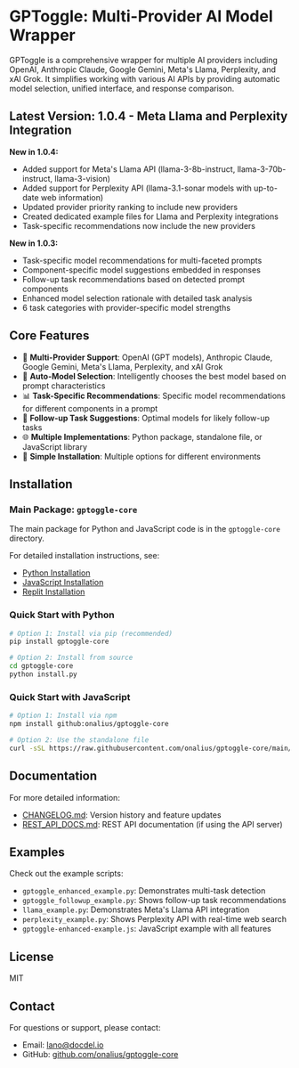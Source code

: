 # GPToggle: Multi-Provider AI Model Wrapper

GPToggle is a comprehensive wrapper for multiple AI providers including OpenAI, Anthropic Claude, Google Gemini, Meta's Llama, Perplexity, and xAI Grok. It simplifies working with various AI APIs by providing automatic model selection, unified interface, and response comparison.

## Latest Version: 1.0.4 - Meta Llama and Perplexity Integration

**New in 1.0.4:**
- Added support for Meta's Llama API (llama-3-8b-instruct, llama-3-70b-instruct, llama-3-vision)
- Added support for Perplexity API (llama-3.1-sonar models with up-to-date web information)
- Updated provider priority ranking to include new providers
- Created dedicated example files for Llama and Perplexity integrations
- Task-specific recommendations now include the new providers

**New in 1.0.3:**
- Task-specific model recommendations for multi-faceted prompts
- Component-specific model suggestions embedded in responses
- Follow-up task recommendations based on detected prompt components
- Enhanced model selection rationale with detailed task analysis
- 6 task categories with provider-specific model strengths

## Core Features

- 🤖 **Multi-Provider Support**: OpenAI (GPT models), Anthropic Claude, Google Gemini, Meta's Llama, Perplexity, and xAI Grok
- 🔄 **Auto-Model Selection**: Intelligently chooses the best model based on prompt characteristics
- 📊 **Task-Specific Recommendations**: Specific model recommendations for different components in a prompt
- 🔮 **Follow-up Task Suggestions**: Optimal models for likely follow-up tasks
- 🌐 **Multiple Implementations**: Python package, standalone file, or JavaScript library
- 🚀 **Simple Installation**: Multiple options for different environments

## Installation

### Main Package: `gptoggle-core`

The main package for Python and JavaScript code is in the `gptoggle-core` directory.

For detailed installation instructions, see:
- [Python Installation](gptoggle-core/docs/README.md)
- [JavaScript Installation](gptoggle-core/docs/JS_INSTALLATION.md)
- [Replit Installation](gptoggle-core/docs/REPLIT_INSTALLATION.md)

### Quick Start with Python

```bash
# Option 1: Install via pip (recommended)
pip install gptoggle-core

# Option 2: Install from source
cd gptoggle-core
python install.py
```

### Quick Start with JavaScript

```bash
# Option 1: Install via npm
npm install github:onalius/gptoggle-core

# Option 2: Use the standalone file
curl -sSL https://raw.githubusercontent.com/onalius/gptoggle-core/main/gptoggle_enhanced.js -o gptoggle_enhanced.js
```

## Documentation

For more detailed information:
- [CHANGELOG.md](gptoggle-core/docs/CHANGELOG.md): Version history and feature updates
- [REST_API_DOCS.md](REST_API_DOCS.md): REST API documentation (if using the API server)

## Examples

Check out the example scripts:
- `gptoggle_enhanced_example.py`: Demonstrates multi-task detection
- `gptoggle_followup_example.py`: Shows follow-up task recommendations
- `llama_example.py`: Demonstrates Meta's Llama API integration
- `perplexity_example.py`: Shows Perplexity API with real-time web search
- `gptoggle-enhanced-example.js`: JavaScript example with all features

## License

MIT

## Contact

For questions or support, please contact:
- Email: lano@docdel.io
- GitHub: [github.com/onalius/gptoggle-core](https://github.com/onalius/gptoggle-core)